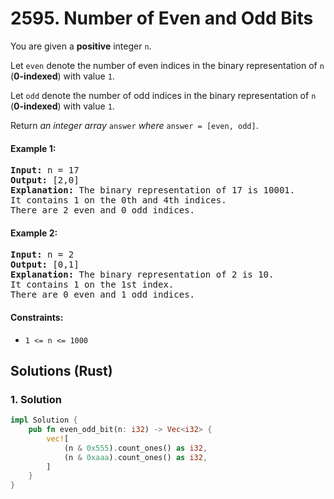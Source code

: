 # 2595. Number of Even and Odd Bits
You are given a **positive** integer `n`.

Let `even` denote the number of even indices in the binary representation of `n` (**0-indexed**) with value `1`.

Let `odd` denote the number of odd indices in the binary representation of `n` (**0-indexed**) with value `1`.

Return *an integer array* `answer` *where* `answer = [even, odd]`.

#### Example 1:
<pre>
<strong>Input:</strong> n = 17
<strong>Output:</strong> [2,0]
<strong>Explanation:</strong> The binary representation of 17 is 10001.
It contains 1 on the 0th and 4th indices.
There are 2 even and 0 odd indices.
</pre>

#### Example 2:
<pre>
<strong>Input:</strong> n = 2
<strong>Output:</strong> [0,1]
<strong>Explanation:</strong> The binary representation of 2 is 10.
It contains 1 on the 1st index.
There are 0 even and 1 odd indices.
</pre>

#### Constraints:
* `1 <= n <= 1000`

## Solutions (Rust)

### 1. Solution
```Rust
impl Solution {
    pub fn even_odd_bit(n: i32) -> Vec<i32> {
        vec![
            (n & 0x555).count_ones() as i32,
            (n & 0xaaa).count_ones() as i32,
        ]
    }
}
```
